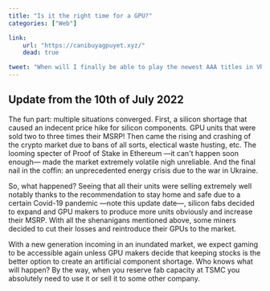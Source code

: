 ```yaml
---
title: "Is it the right time for a GPU?"
categories: ["Web"]

link:
    url: "https://canibuyagpuyet.xyz/"
    dead: true

tweet: "When will I finally be able to play the newest AAA titles in VR please?!"
---
```


## Update from the 10th of July 2022

The fun part: multiple situations converged. First, a silicon shortage that caused an indecent price hike for silicon
components. GPU units that were sold two to three times their MSRP! Then came the rising and crashing of the crypto
market due to bans of all sorts, electical waste husting, etc. The looming specter of Proof of Stake in Ethereum —it
can't happen soon enough— made the market extremely volatile nigh unreliable. And the final nail in the coffin: an
unprecedented energy crisis due to the war in Ukraine.

So, what happened? Seeing that all their units were selling extremely well notably thanks to the recommendation to stay
home and safe due to a certain Covid-19 pandemic —note this update date—, silicon fabs decided to expand and GPU makers
to produce more units obviously and increase their MSRP. With all the shenanigans mentioned above, some miners decided
to cut their losses and reintroduce their GPUs to the market.

With a new generation incoming in an inundated market, we expect gaming to be accessible again unless GPU makers decide
that keeping stocks is the better option to create an artificial component shortage. Who knows what will happen? By the
way, when you reserve fab capacity at TSMC you absolutely need to use it or sell it to some other company.
